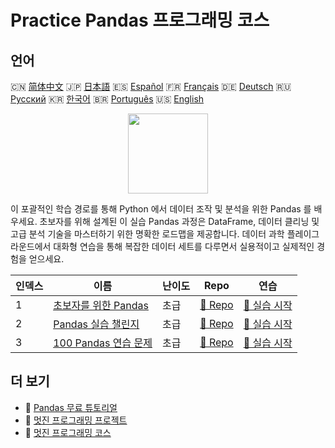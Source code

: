 # Practice Pandas 프로그래밍 코스

## 언어

🇨🇳 [简体中文](README_zh.md) 🇯🇵 [日本語](README_ja.md) 🇪🇸 [Español](README_es.md) 🇫🇷 [Français](README_fr.md) 🇩🇪 [Deutsch](README_de.md) 🇷🇺 [Русский](README_ru.md) 🇰🇷 [한국어](README_ko.md) 🇧🇷 [Português](README_pt.md) 🇺🇸 [English](README.md) 

<div align="center">
<img width="128px" src="https://file.labex.io/path/qhqKKAjZr3K5.png">
</div>

이 포괄적인 학습 경로를 통해 Python 에서 데이터 조작 및 분석을 위한 Pandas 를 배우세요. 초보자를 위해 설계된 이 실습 Pandas 과정은 DataFrame, 데이터 클리닝 및 고급 분석 기술을 마스터하기 위한 명확한 로드맵을 제공합니다. 데이터 과학 플레이그라운드에서 대화형 연습을 통해 복잡한 데이터 세트를 다루면서 실용적이고 실제적인 경험을 얻으세요.

|   인덱스 | 이름                                                                         | 난이도   | Repo                                                                | 연습                                                                   |
|----------|------------------------------------------------------------------------------|----------|---------------------------------------------------------------------|------------------------------------------------------------------------|
|        1 | [초보자를 위한 Pandas](https://labex.io/ko/courses/pandas-for-beginners)     | 초급     | [🔗 Repo](https://github.com/labex-labs/pandas-for-beginners)       | [🚀 실습 시작](https://labex.io/ko/courses/pandas-for-beginners)       |
|        2 | [Pandas 실습 챌린지](https://labex.io/ko/courses/pandas-practice-challenges) | 초급     | [🔗 Repo](https://github.com/labex-labs/pandas-practice-challenges) | [🚀 실습 시작](https://labex.io/ko/courses/pandas-practice-challenges) |
|        3 | [100 Pandas 연습 문제](https://labex.io/ko/courses/100-pandas-exercises)     | 초급     | [🔗 Repo](https://github.com/labex-labs/100-pandas-exercises)       | [🚀 실습 시작](https://labex.io/ko/courses/100-pandas-exercises)       |

## 더 보기

- 🔗 [Pandas 무료 튜토리얼](https://github.com/labex-labs/pandas-free-tutorials)
- 🔗 [멋진 프로그래밍 프로젝트](https://github.com/labex-labs/awesome-programming-projects)
- 🔗 [멋진 프로그래밍 코스](https://github.com/labex-labs/awesome-programming-courses)

